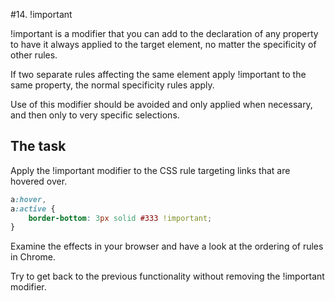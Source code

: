 #14. !important

!important is a modifier that you can add to the declaration of any property to have it always applied to the target element, no matter the specificity of other rules.


 
If two separate rules affecting the same element apply !important to the same property, the normal specificity rules apply.

Use of this modifier should be avoided and only applied when necessary, and then only to very specific selections.

## The task

Apply the !important modifier to the CSS rule targeting links that are hovered over.

```css
a:hover,
a:active {
    border-bottom: 3px solid #333 !important;
}
```

Examine the effects in your browser and have a look at the ordering of rules in Chrome.

Try to get back to the previous functionality without removing the !important modifier.